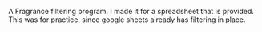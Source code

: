 A Fragrance filtering program. I made it for a spreadsheet that is provided.
This was for practice, since google sheets already has filtering in place.
